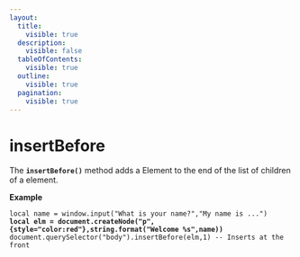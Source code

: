 ```yaml
---
layout:
  title:
    visible: true
  description:
    visible: false
  tableOfContents:
    visible: true
  outline:
    visible: true
  pagination:
    visible: true
---
```


# insertBefore

The **`insertBefore()`** method adds a Element to the end of the list of children of a element.



**Example**

<pre class="language-lua"><code class="lang-lua">local name = window.input("What is your name?","My name is ...")
<strong>local elm = document.createNode("p",{style="color:red"},string.format("Welcome %s",name))
</strong>document.querySelector("body").insertBefore(elm,1) -- Inserts at the front
</code></pre>
